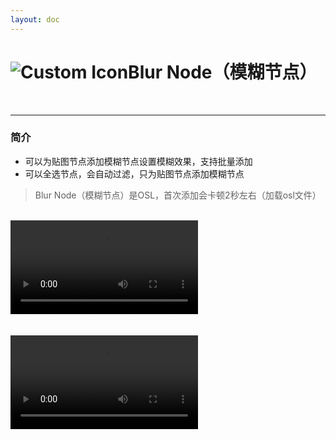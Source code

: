 ```yaml
---
layout: doc
---
```

# <span class="h1-icon"><img src="/img/SG-Blur Node.webp" alt="Custom Icon"></span>Blur Node（模糊节点）

<br/>

---

### 简介

- 可以为贴图节点添加模糊节点设置模糊效果，支持批量添加
- 可以全选节点，会自动过滤，只为贴图节点添加模糊节点

> Blur Node（模糊节点）是OSL，首次添加会卡顿2秒左右（加载osl文件）

<br />

<video controls>
  <source src="/img/rs-nodesg-2-blur-node-01.webm" type="video/webm">
</video>

<br/>
<br/>


<br />

<video controls>
  <source src="/img/rs-nodesg-2-blur-node-02.webm" type="video/webm">
</video>

<br/>
<br/>